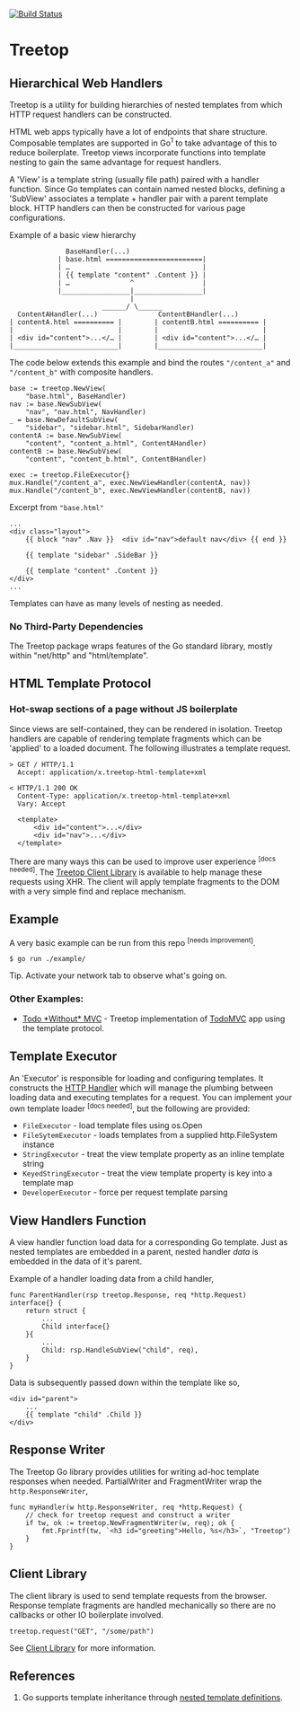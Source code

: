 [![Build Status](https://travis-ci.org/rur/treetop.svg?branch=v0.3.0)](https://travis-ci.org/rur/treetop)

# Treetop

## Hierarchical Web Handlers

Treetop is a utility for building hierarchies of nested templates
from which HTTP request handlers can be constructed.

HTML web apps typically have a lot of endpoints that share structure.
Composable templates are supported in Go<sup>1</sup> to take advantage of this to reduce boilerplate.
Treetop views incorporate functions into template nesting to gain the same advantage for request handlers.

A 'View' is a template string (usually file path) paired with a handler function.
Since Go templates can contain named nested blocks, defining a 'SubView' associates
a template + handler pair with a parent template block.
HTTP handlers can then be constructed for various page configurations.

Example of a basic view hierarchy

                  BaseHandler(...)
                | base.html ========================|
                | …                                 |
                | {{ template "content" .Content }} |
                | …               ^                 |
                |_________________|_________________|
                                  |
                           ______/ \______
      ContentAHandler(...)               ContentBHandler(...)
    | contentA.html ========== |        | contentB.html ========== |
    |                          |        |                          |
    | <div id="content">...</… |        | <div id="content">...</… |
    |__________________________|        |__________________________|


The code below extends this example and bind the routes `"/content_a"` and `"/content_b"` with composite handlers.

    base := treetop.NewView(
        "base.html", BaseHandler)
    nav := base.NewSubView(
        "nav", "nav.html", NavHandler)
    _ = base.NewDefaultSubView(
        "sidebar", "sidebar.html", SidebarHandler)
    contentA := base.NewSubView(
        "content", "content_a.html", ContentAHandler)
    contentB := base.NewSubView(
        "content", "content_b.html", ContentBHandler)

    exec := treetop.FileExecutor{}
    mux.Handle("/content_a", exec.NewViewHandler(contentA, nav))
    mux.Handle("/content_b", exec.NewViewHandler(contentB, nav))

Excerpt from `"base.html"`

	...
	<div class="layout">
		{{ block "nav" .Nav }}  <div id="nav">default nav</div> {{ end }}

		{{ template "sidebar" .SideBar }}

		{{ template "content" .Content }}
	</div>
	...

Templates can have as many levels of nesting as needed.

### No Third-Party Dependencies

The Treetop package wraps features of the Go standard library, mostly within "net/http" and "html/template".


##  HTML Template Protocol

### Hot-swap sections of a page without JS boilerplate

Since views are self-contained, they can be rendered in isolation. Treetop handlers are capable of rendering template fragments which can be 'applied' to a loaded document. The following illustrates a template request.


    > GET / HTTP/1.1
      Accept: application/x.treetop-html-template+xml

    < HTTP/1.1 200 OK
      Content-Type: application/x.treetop-html-template+xml
      Vary: Accept

      <template>
          <div id="content">...</div>
          <div id="nav">...</div>
      </template>

There are many ways this can be used to improve user experience <sup>[docs needed]</sup>.
The [Treetop Client Library](https://github.com/rur/treetop-client) is available to help manage these requests
using XHR. The client will apply template fragments to the DOM with a very simple find and replace mechanism.

## Example

A very basic example can be run from this repo <sup>[needs improvement]</sup>.

    $ go run ./example/

Tip. Activate your network tab to observe what's going on.

### Other Examples:

- [Todo \*Without\* MVC](https://github.com/rur/todowithoutmvc) - Treetop implementation of [TodoMVC](http://todomvc.com) app using the template protocol.

## Template Executor

An 'Executor' is responsible for loading and configuring templates. It constructs the [HTTP Handler](https://golang.org/pkg/net/http/#Handler) which will manage the plumbing between loading data and executing templates for a request. You can implement your own template loader <sup>[docs needed]</sup>, but the following are provided:
- `FileExecutor` - load template files using os.Open
- `FileSytemExecutor` - loads templates from a supplied http.FileSystem instance
- `StringExecutor` - treat the view template property as an inline template string
- `KeyedStringExecutor` - treat the view template property is key into a template map
- `DeveloperExecutor` - force per request template parsing

## View Handlers Function

A view handler function load data for a corresponding Go template. Just as nested templates are embedded in a parent, nested handler _data_ is embedded in the data of it's parent.

Example of a handler loading data from a child handler,

    func ParentHandler(rsp treetop.Response, req *http.Request) interface{} {
        return struct {
            ...
            Child interface{}
        }{
            ...
            Child: rsp.HandleSubView("child", req),
        }
    }

Data is subsequently passed down within the template like so,

    <div id="parent">
        ...
        {{ template "child" .Child }}
    </div>


## Response Writer

The Treetop Go library provides utilities for writing ad-hoc template responses when needed. PartialWriter and FragmentWriter wrap the `http.ResponseWriter`,

    func myHandler(w http.ResponseWriter, req *http.Request) {
        // check for treetop request and construct a writer
        if tw, ok := treetop.NewFragmentWriter(w, req); ok {
            fmt.Fprintf(tw, `<h3 id="greeting">Hello, %s</h3>`, "Treetop")
        }
    }


## Client Library

The client library is used to send template requests from the browser. Response template fragments are handled mechanically so there are no callbacks or other IO boilerplate involved.

    treetop.request("GET", "/some/path")

See [Client Library](https://github.com/rur/treetop-client) for more information.


## References
1. Go supports template inheritance through [nested template definitions](https://tip.golang.org/pkg/text/template/#hdr-Nested_template_definitions).
